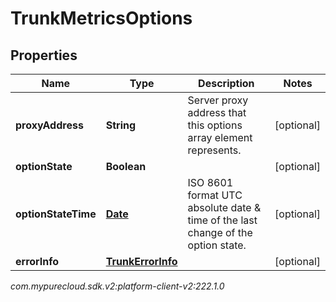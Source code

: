 # TrunkMetricsOptions


## Properties

| Name | Type | Description | Notes |
| ------------ | ------------- | ------------- | ------------- |
| **proxyAddress** | **String** | Server proxy address that this options array element represents. |  [optional] |
| **optionState** | **Boolean** |  |  [optional] |
| **optionStateTime** | [**Date**](Date) | ISO 8601 format UTC absolute date & time of the last change of the option state. |  [optional] |
| **errorInfo** | [**TrunkErrorInfo**](TrunkErrorInfo) |  |  [optional] |




_com.mypurecloud.sdk.v2:platform-client-v2:222.1.0_
